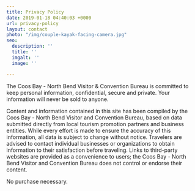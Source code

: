 ```yaml
---
title: Privacy Policy
date: 2019-01-18 04:40:03 +0000
url: privacy-policy
layout: contact
photo: "/img/couple-kayak-facing-camera.jpg"
seo:
  description: ''
  title: ''
  imgalt: ''
  image: ''

---
```

The Coos Bay - North Bend Visitor & Convention Bureau is committed to keep personal information, confidential, secure and private. Your information will never be sold to anyone.

Content and information contained in this site has been compiled by the Coos Bay - North Bend Visitor and Convention Bureau, based on data submitted directly from local tourism promotion partners and business entities. While every effort is made to ensure the accuracy of this information, all data is subject to change without notice. Travelers are advised to contact individual businesses or organizations to obtain information to their satisfaction before traveling. Links to third-party websites are provided as a convenience to users; the Coos Bay - North Bend Visitor and Convention Bureau does not control or endorse their content.

No purchase necessary.